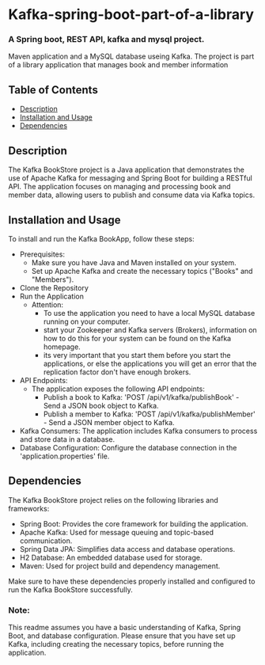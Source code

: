 # Kafka-spring-boot-part-of-a-library

### A Spring boot, REST API, kafka and mysql project.
 Maven application and a MySQL database useing Kafka. The project is part of a library application that manages book and member information

## Table of Contents
- [Description](#Description)
- [Installation and Usage](#Installation-and-Usage)
- [Dependencies](#Dependencies)

## Description
The Kafka BookStore project is a Java application that demonstrates the use of Apache Kafka for messaging and Spring Boot for building a RESTful API. The application focuses on managing and processing book and member data, allowing users to publish and consume data via Kafka topics.

## Installation and Usage
To install and run the Kafka BookApp, follow these steps:
   - Prerequisites:
      - Make sure you have Java and Maven installed on your system.
      - Set up Apache Kafka and create the necessary topics ("Books" and "Members").
   - Clone the Repository
   - Run the Application
     - Attention:
       - To use the application you need to have a local MySQL database running on your computer.
       - start your Zookeeper and Kafka servers (Brokers), information on how to do this for your system can be found on the Kafka homepage.
       - its very important that you start them before you start the applications, or else the applications you will get an error that the replication factor don't have enough brokers.
   - API Endpoints:
      - The application exposes the following API endpoints:
          - Publish a book to Kafka:
              'POST /api/v1/kafka/publishBook' - Send a JSON book object to Kafka.
          - Publish a member to Kafka:
              'POST /api/v1/kafka/publishMember' - Send a JSON member object to Kafka.
   - Kafka Consumers:
          The application includes Kafka consumers to process and store data in a database.
   - Database Configuration:
          Configure the database connection in the 'application.properties' file.
 
## Dependencies
The Kafka BookStore project relies on the following libraries and frameworks:
- Spring Boot: Provides the core framework for building the application.
- Apache Kafka: Used for message queuing and topic-based communication.
- Spring Data JPA: Simplifies data access and database operations.
- H2 Database: An embedded database used for storage.
- Maven: Used for project build and dependency management.

Make sure to have these dependencies properly installed and configured to run the Kafka BookStore successfully.

### Note: 
This readme assumes you have a basic understanding of Kafka, Spring Boot, and database configuration. Please ensure that you have set up Kafka, including creating the necessary topics, before running the application.










